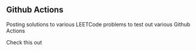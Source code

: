 ## Github Actions

Posting solutions to various LEETCode problems to test out various Github Actions

Check this out

